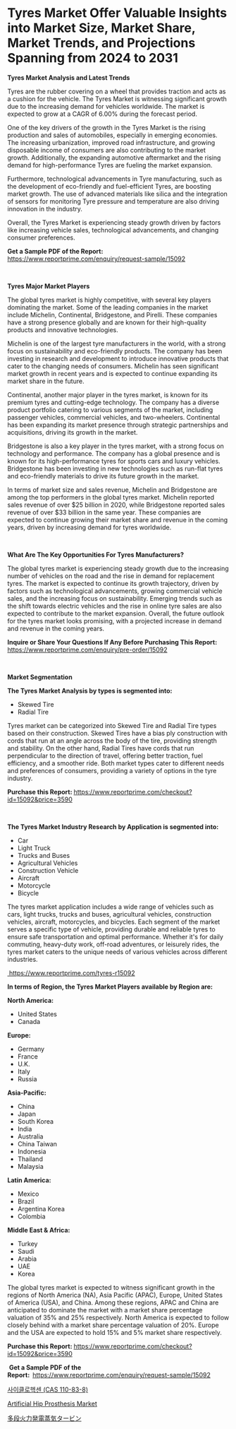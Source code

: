 <p><h1>Tyres Market Offer Valuable Insights into Market Size, Market Share, Market Trends, and Projections Spanning from 2024 to 2031</h1></p><p><strong>Tyres Market Analysis and Latest Trends</strong></p>
<p><p>Tyres are the rubber covering on a wheel that provides traction and acts as a cushion for the vehicle. The Tyres Market is witnessing significant growth due to the increasing demand for vehicles worldwide. The market is expected to grow at a CAGR of 6.00% during the forecast period.</p><p>One of the key drivers of the growth in the Tyres Market is the rising production and sales of automobiles, especially in emerging economies. The increasing urbanization, improved road infrastructure, and growing disposable income of consumers are also contributing to the market growth. Additionally, the expanding automotive aftermarket and the rising demand for high-performance Tyres are fueling the market expansion.</p><p>Furthermore, technological advancements in Tyre manufacturing, such as the development of eco-friendly and fuel-efficient Tyres, are boosting market growth. The use of advanced materials like silica and the integration of sensors for monitoring Tyre pressure and temperature are also driving innovation in the industry.</p><p>Overall, the Tyres Market is experiencing steady growth driven by factors like increasing vehicle sales, technological advancements, and changing consumer preferences.</p></p>
<p><strong>Get a Sample PDF of the Report:&nbsp;</strong> <a href="https://www.reportprime.com/enquiry/request-sample/15092">https://www.reportprime.com/enquiry/request-sample/15092</a></p>
<p>&nbsp;</p>
<p><strong>Tyres Major Market Players</strong></p>
<p><p>The global tyres market is highly competitive, with several key players dominating the market. Some of the leading companies in the market include Michelin, Continental, Bridgestone, and Pirelli. These companies have a strong presence globally and are known for their high-quality products and innovative technologies.</p><p>Michelin is one of the largest tyre manufacturers in the world, with a strong focus on sustainability and eco-friendly products. The company has been investing in research and development to introduce innovative products that cater to the changing needs of consumers. Michelin has seen significant market growth in recent years and is expected to continue expanding its market share in the future.</p><p>Continental, another major player in the tyres market, is known for its premium tyres and cutting-edge technology. The company has a diverse product portfolio catering to various segments of the market, including passenger vehicles, commercial vehicles, and two-wheelers. Continental has been expanding its market presence through strategic partnerships and acquisitions, driving its growth in the market.</p><p>Bridgestone is also a key player in the tyres market, with a strong focus on technology and performance. The company has a global presence and is known for its high-performance tyres for sports cars and luxury vehicles. Bridgestone has been investing in new technologies such as run-flat tyres and eco-friendly materials to drive its future growth in the market.</p><p>In terms of market size and sales revenue, Michelin and Bridgestone are among the top performers in the global tyres market. Michelin reported sales revenue of over $25 billion in 2020, while Bridgestone reported sales revenue of over $33 billion in the same year. These companies are expected to continue growing their market share and revenue in the coming years, driven by increasing demand for tyres worldwide.</p></p>
<p>&nbsp;</p>
<p><strong>What Are The Key Opportunities For Tyres Manufacturers?</strong></p>
<p><p>The global tyres market is experiencing steady growth due to the increasing number of vehicles on the road and the rise in demand for replacement tyres. The market is expected to continue its growth trajectory, driven by factors such as technological advancements, growing commercial vehicle sales, and the increasing focus on sustainability. Emerging trends such as the shift towards electric vehicles and the rise in online tyre sales are also expected to contribute to the market expansion. Overall, the future outlook for the tyres market looks promising, with a projected increase in demand and revenue in the coming years.</p></p>
<p><strong>Inquire or Share Your Questions If Any Before Purchasing This Report:</strong> <a href="https://www.reportprime.com/enquiry/pre-order/15092">https://www.reportprime.com/enquiry/pre-order/15092</a></p>
<p>&nbsp;</p>
<p><strong>Market Segmentation</strong></p>
<p><strong>The Tyres Market Analysis by types is segmented into:</strong></p>
<p><ul><li>Skewed Tire</li><li>Radial Tire</li></ul></p>
<p><p>Tyres market can be categorized into Skewed Tire and Radial Tire types based on their construction. Skewed Tires have a bias ply construction with cords that run at an angle across the body of the tire, providing strength and stability. On the other hand, Radial Tires have cords that run perpendicular to the direction of travel, offering better traction, fuel efficiency, and a smoother ride. Both market types cater to different needs and preferences of consumers, providing a variety of options in the tyre industry.</p></p>
<p><strong>Purchase this Report:&nbsp;</strong><a href="https://www.reportprime.com/checkout?id=15092&price=3590">https://www.reportprime.com/checkout?id=15092&price=3590</a></p>
<p>&nbsp;</p>
<p><strong>The Tyres Market Industry Research by Application is segmented into:</strong></p>
<p><ul><li>Car</li><li>Light Truck</li><li>Trucks and Buses</li><li>Agricultural Vehicles</li><li>Construction Vehicle</li><li>Aircraft</li><li>Motorcycle</li><li>Bicycle</li></ul></p>
<p><p>The tyres market application includes a wide range of vehicles such as cars, light trucks, trucks and buses, agricultural vehicles, construction vehicles, aircraft, motorcycles, and bicycles. Each segment of the market serves a specific type of vehicle, providing durable and reliable tyres to ensure safe transportation and optimal performance. Whether it's for daily commuting, heavy-duty work, off-road adventures, or leisurely rides, the tyres market caters to the unique needs of various vehicles across different industries.</p></p>
<p><a href="https://www.reportprime.com/tyres-r15092">&nbsp;https://www.reportprime.com/tyres-r15092</a></p>
<p><strong>In terms of Region, the Tyres Market Players available by Region are:</strong></p>
<p>
    <p> <strong> North America: </strong>
        <ul>
            <li>United States</li>
            <li>Canada</li>
        </ul>
        </p> 
    <p> <strong> Europe: </strong>
        <ul>
            <li>Germany</li>
            <li>France</li>
            <li>U.K.</li>
            <li>Italy</li>
            <li>Russia</li>
        </ul>
        </p> 
    <p> <strong> Asia-Pacific: </strong>
        <ul>
            <li>China</li>
            <li>Japan</li>
            <li>South Korea</li>
            <li>India</li>
            <li>Australia</li>
            <li>China Taiwan</li>
            <li>Indonesia</li>
            <li>Thailand</li>
            <li>Malaysia</li>
        </ul>
        </p> 
    <p> <strong> Latin America: </strong>
        <ul>
            <li>Mexico</li>
            <li>Brazil</li>
            <li>Argentina Korea</li>
            <li>Colombia</li>
        </ul>
        </p> 
    <p> <strong> Middle East & Africa: </strong>
        <ul>
            <li>Turkey</li>
            <li>Saudi</li>
            <li>Arabia</li>
            <li>UAE</li>
            <li>Korea</li>
        </ul>
    </p>
    </p>
<p><p>The global tyres market is expected to witness significant growth in the regions of North America (NA), Asia Pacific (APAC), Europe, United States of America (USA), and China. Among these regions, APAC and China are anticipated to dominate the market with a market share percentage valuation of 35% and 25% respectively. North America is expected to follow closely behind with a market share percentage valuation of 20%. Europe and the USA are expected to hold 15% and 5% market share respectively.</p></p>
<p><strong>Purchase this Report: </strong><a href="https://www.reportprime.com/checkout?id=15092&price=3590">https://www.reportprime.com/checkout?id=15092&price=3590</a></p>
<p>&nbsp;<strong>Get a Sample PDF of the Report:&nbsp;&nbsp;</strong><a href="https://www.reportprime.com/enquiry/request-sample/15092">https://www.reportprime.com/enquiry/request-sample/15092</a></p>
<p><strong></strong></p>
<p><p><a href="https://github.com/laholand/Market-Research-Report-List-6/blob/main/7674646107992.md">사이클로헥센 (CAS 110-83-8)</a></p><p><a href="https://medium.com/@bethelokon998/artificial-hip-prosthesis-market-share-size-trends-industry-analysis-report-by-application-2d61a3921490">Artificial Hip Prosthesis Market</a></p><p><a href="https://github.com/mohamedbakry57/Market-Research-Report-List-5/blob/main/172483887180.md">多段火力発電蒸気タービン</a></p></p>